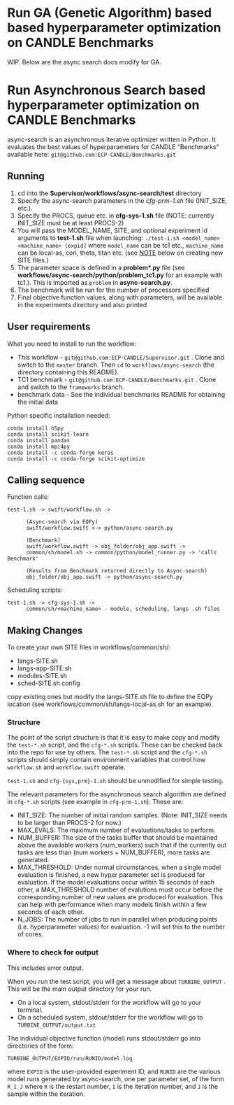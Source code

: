 # Run GA (Genetic Algorithm) based based hyperparameter optimization on CANDLE Benchmarks

WIP. Below are the async search docs modify for GA.


# Run Asynchronous Search based hyperparameter optimization on CANDLE Benchmarks

async-search is an asynchronous iterative optimizer written in Python. It evaluates the best values of hyperparameters for CANDLE "Benchmarks" available here: `git@github.com:ECP-CANDLE/Benchmarks.git`

## Running ##

1. cd into the **Supervisor/workflows/async-search/test** directory
2. Specify the async-search parameters in the *cfg-prm-1.sh* file (INIT_SIZE, etc.).
3. Specify the PROCS, queue etc. in **cfg-sys-1.sh** file
(NOTE: currently INIT_SIZE must be at least PROCS-2)
4. You will pass the MODEL_NAME, SITE, and optional experiment id arguments to **test-1.sh** file when launching:
`./test-1.sh <model_name> <machine_name> [expid]`
where `model_name` can be tc1 etc., `machine_name` can be local-as, cori, theta, titan etc. (see [NOTE](#making_changes) below on creating new SITE files.)
5. The parameter space is defined in a **problem\*.py** file (see **workflows/async-search/python/problem_tc1.py** for an example with tc1.). This is imported as `problem` in **async-search.py**.
6. The benchmark will be run for the number of processors specified
7. Final objective function values, along with parameters, will be available in the experiments directory and also printed


## User requirements ##

What you need to install to run the workflow:

* This workflow - `git@github.com:ECP-CANDLE/Supervisor.git` .
  Clone and switch to the `master` branch. Then `cd` to `workflows/async-search`
  (the directory containing this README).
* TC1 benchmark - `git@github.com:ECP-CANDLE/Benchmarks.git` .
  Clone and switch to the `frameworks` branch.
* benchmark data -
 See the individual benchmarks README for obtaining the initial data

 Python specific installation needed:
```
conda install h5py
conda install scikit-learn
conda install pandas
conda install mpi4py
conda install -c conda-forge keras
conda install -c conda-forge scikit-optimize
```

## Calling sequence ##

Function calls:
```
test-1.sh -> swift/workflow.sh ->

      (Async-search via EQPy)
      swift/workflow.swift <-> python/async-search.py

      (Benchmark)
      swift/workflow.swift -> obj_folder/obj_app.swift ->
      common/sh/model.sh -> common/python/model_runner.py -> 'calls Benchmark'

      (Results from Benchmark returned directly to Async-search)
      obj_folder/obj_app.swift -> python/async-search.py
```

Scheduling scripts:
```
test-1.sh -> cfg-sys-1.sh ->
      common/sh/<machine_name> - module, scheduling, langs .sh files
```
## Making Changes <a name="making_changes"></a>

To create your own SITE files in workflows/common/sh/:
- langs-SITE.sh
- langs-app-SITE.sh
- modules-SITE.sh
- sched-SITE.sh config

copy existing ones but modify the langs-SITE.sh file to define the EQPy location (see workflows/common/sh/langs-local-as.sh for an example).

### Structure ###

The point of the script structure is that it is easy to make copy and modify the `test-*.sh` script, and the `cfg-*.sh` scripts.  These can be checked back into the repo for use by others.  The `test-*.sh` script and the `cfg-*.sh` scripts should simply contain environment variables that control how `workflow.sh` and `workflow.swift` operate.

`test-1.sh` and `cfg-{sys,prm}-1.sh` should be unmodified for simple testing.

The relevant parameters for the asynchronous search algorithm are defined in `cfg-*.sh` scripts (see example in `cfg-prm-1.sh`). These are:
- INIT_SIZE: The number of initial random samples. (Note: INIT_SIZE needs to be larger than PROCS-2 for now.)
- MAX_EVALS: The maximum number of evaluations/tasks to perform.
- NUM_BUFFER: The size of the tasks buffer that should be maintained above the available workers (num_workers) such that if the currently out tasks are less than (num workers + NUM_BUFFER), more tasks are generated.
- MAX_THRESHOLD: Under normal circumstances, when a single model evaluation is finished, a new hyper parameter set is produced for evaluation. If the model evaluations occur within 15 seconds of each other, a MAX_THRESHOLD number of evalutions must occur before the corresponding number of new values are produced for evaluation. This can help with performance when many models finish within a few seconds of each other.
- N_JOBS: The number of jobs to run in parallel when producing points (i.e. hyperparameter values) for evaluation. -1 will set this to the number of cores.

### Where to check for output ###

This includes error output.

When you run the test script, you will get a message about `TURBINE_OUTPUT` .  This will be the main output directory for your run.

* On a local system, stdout/stderr for the workflow will go to your terminal.
* On a scheduled system, stdout/stderr for the workflow will go to `TURBINE_OUTPUT/output.txt`

The individual objective function (model) runs stdout/stderr go into directories of the form:

`TURBINE_OUTPUT/EXPID/run/RUNID/model.log`

where `EXPID` is the user-provided experiment ID, and `RUNID` are the various model runs generated by async-search, one per parameter set, of the form `R_I_J` where `R` is the restart number, `I` is the iteration number, and `J` is the sample within the iteration.
